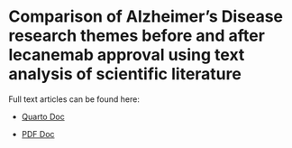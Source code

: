 # **Comparison of Alzheimer’s Disease research themes before and after lecanemab approval using text analysis of scientific literature**

Full text articles can be found here:

- [Quarto Doc](https://jess-scrim.github.io/project/report.html)

- [PDF Doc](https://jess-scrim.github.io/project/report_pdf.pdf)

